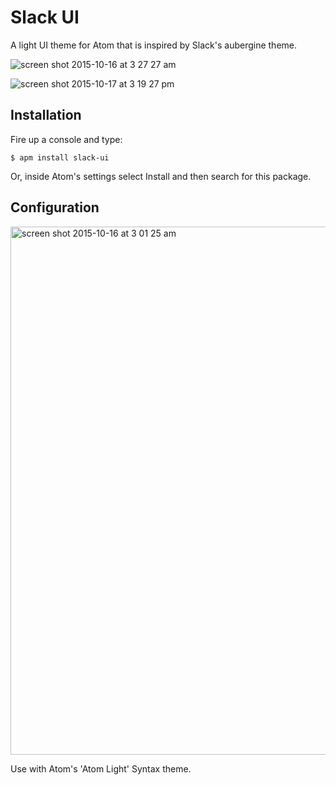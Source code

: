 # Slack UI

A light UI theme for Atom that is inspired by Slack's aubergine theme.

![screen shot 2015-10-16 at 3 27 27 am](https://cloud.githubusercontent.com/assets/6729106/10536027/e2dd1b32-73b5-11e5-90c6-0a391080773f.png)

![screen shot 2015-10-17 at 3 19 27 pm](https://cloud.githubusercontent.com/assets/6729106/10560756/8c665376-74e2-11e5-9ebb-1d63cd7bfd85.png)

## Installation

Fire up a console and type:

`$ apm install slack-ui` 

Or, inside Atom's settings select Install and then search for this package.

## Configuration

<img width="845" alt="screen shot 2015-10-16 at 3 01 25 am" src="https://cloud.githubusercontent.com/assets/6729106/10535618/49b791c4-73b2-11e5-9245-9ddb7ef94ca2.png">

Use with Atom's 'Atom Light' Syntax theme.

